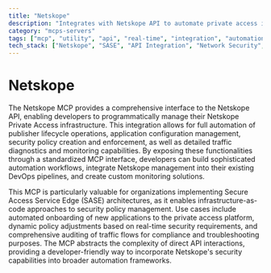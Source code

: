 ```yaml
---
title: "Netskope"
description: "Integrates with Netskope API to automate private access infrastructure management, including publisher lifecycle, app configuration, and policy creation."
category: "mcps-servers"
tags: ["mcp", "utility", "api", "real-time", "integration", "automation"]
tech_stack: ["Netskope", "SASE", "API Integration", "Network Security", "Zero Trust"]
---
```


# Netskope

The Netskope MCP provides a comprehensive interface to the Netskope API, enabling developers to programmatically manage their Netskope Private Access infrastructure. This integration allows for full automation of publisher lifecycle operations, application configuration management, security policy creation and enforcement, as well as detailed traffic diagnostics and monitoring capabilities. By exposing these functionalities through a standardized MCP interface, developers can build sophisticated automation workflows, integrate Netskope management into their existing DevOps pipelines, and create custom monitoring solutions.

This MCP is particularly valuable for organizations implementing Secure Access Service Edge (SASE) architectures, as it enables infrastructure-as-code approaches to security policy management. Use cases include automated onboarding of new applications to the private access platform, dynamic policy adjustments based on real-time security requirements, and comprehensive auditing of traffic flows for compliance and troubleshooting purposes. The MCP abstracts the complexity of direct API interactions, providing a developer-friendly way to incorporate Netskope's security capabilities into broader automation frameworks.
